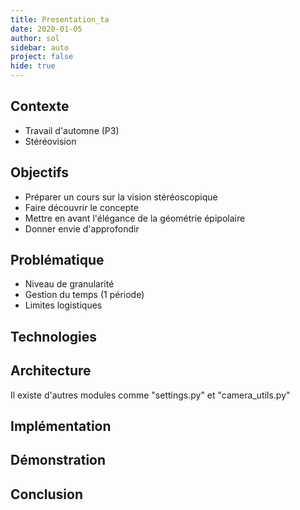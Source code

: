 ```yaml
---
title: Presentation_ta
date: 2020-01-05
author: sol
sidebar: auto
project: false
hide: true
---
```


## Contexte
* Travail d'automne (P3)
* Stéréovision

## Objectifs
* Préparer un cours sur la vision stéréoscopique
* Faire découvrir le concepte
* Mettre en avant l'élégance de la géométrie épipolaire
* Donner envie d'approfondir

## Problématique
* Niveau de granularité
* Gestion du temps (1 période)
* Limites logistiques

## Technologies

## Architecture
Il existe d'autres modules comme "settings.py" et "camera_utils.py"

## Implémentation

## Démonstration

## Conclusion




